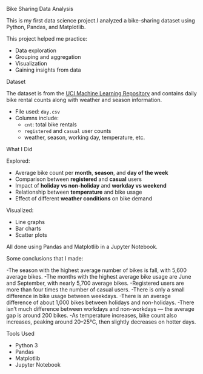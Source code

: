 Bike Sharing Data Analysis 

This is my first data science project.I analyzed a bike-sharing dataset using Python, Pandas, and Matplotlib.

This project helped me practice:
- Data exploration
- Grouping and aggregation
- Visualization
- Gaining insights from data



Dataset

The dataset is from the [UCI Machine Learning Repository](https://archive.ics.uci.edu/ml/datasets/Bike+Sharing+Dataset) and contains daily bike rental counts along with weather and season information.

- File used: `day.csv`
- Columns include:
  - `cnt`: total bike rentals
  - `registered` and `casual` user counts
  - weather, season, working day, temperature, etc.


What I Did

Explored:
- Average bike count per **month**, **season**, and **day of the week**  
- Comparison between **registered** and **casual** users  
- Impact of **holiday vs non-holiday** and **workday vs weekend**  
- Relationship between **temperature** and bike usage  
- Effect of different **weather conditions** on bike demand  

Visualized:
- Line graphs
- Bar charts
- Scatter plots

All done using Pandas and Matplotlib in a Jupyter Notebook.

Some conclusions that I made:

-The season with the highest average number of bikes is fall, with 5,600 average bikes.
-The months with the highest average bike usage are June and September, with nearly 5,700 average bikes.
-Registered users are more than four times the number of casual users.
-There is only a small difference in bike usage between weekdays.
-There is an average difference of about 1,000 bikes between holidays and non-holidays.
-There isn’t much difference between workdays and non-workdays — the average gap is around 200 bikes.
-As temperature increases, bike count also increases, peaking around 20–25°C, then slightly decreases on hotter days.


Tools Used

- Python 3
- Pandas
- Matplotlib
- Jupyter Notebook
